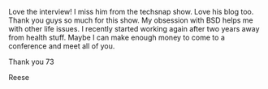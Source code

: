 Love the interview! I miss him from the techsnap show. Love his blog too. Thank you guys so much for this show. My obsession with BSD helps me with other life issues. I recently started working again after two years away from health stuff. Maybe I can make enough money to come to a conference and meet all of you.

Thank you 73

Reese
